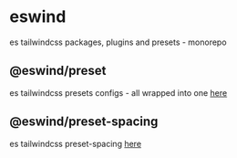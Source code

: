 # eswind

es tailwindcss packages, plugins and presets - monorepo

## @eswind/preset

es tailwindcss presets configs - all wrapped into one [here](https://github.com/esoto76/eswind/tree/main/packages/preset#readme)

## @eswind/preset-spacing

es tailwindcss preset-spacing [here](https://github.com/esoto76/eswind/tree/main/packages/preset-spacing#readme)
